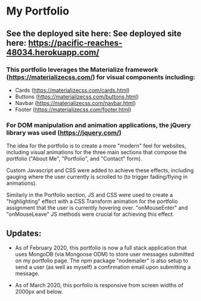# My Portfolio

## See the deployed site here: See deployed site here: https://pacific-reaches-48034.herokuapp.com/

### This portfolio leverages the Materialize framework (https://materializecss.com/) for visual components including:

- Cards (https://materializecss.com/cards.html)
- Buttons (https://materializecss.com/buttons.html)
- Navbar (https://materializecss.com/navbar.html)
- Footer (https://materializecss.com/footer.html)

### For DOM manipulation and animation applications, the jQuery library was used (https://jquery.com/)

The idea for the portfolio is to create a more "modern" feel for websites, including visual animations for the three main sections that compose the portfolio ("About Me", "Portfolio", and "Contact" form).  

Custom Javascript and CSS were added to achieve these effects, including gauging where the user currently is scrolled to (to trigger fading/flying in animations).  

Similarly in the Portfolio section, JS and CSS were used to create a "highlighting" effect with a CSS Transform animation for the portfolio assignment that the user is currently hovering over.  "onMouseEnter" and "onMouseLeave" JS methods were crucial for achieving this effect.  

## Updates:

- As of February 2020, this portfolio is now a full stack application that uses MongoDB (via Mongoose ODM) to store user messages submitted on my portfolio page.  The npm package "nodemailer" is also setup to send a user (as well as myself) a confirmation email upon submitting a message.  

- As of March 2020, this porfolio is responsive from screen widths of 2000px and below.
